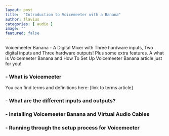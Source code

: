 ```yaml
---
layout: post
title:  "Introduction to Voicemeeter with a Banana"
author: flavius
categories: [ audio ]
image: ""
featured: false
---
```


Voicemeeter Banana - A Digital Mixer with Three hardware inputs, Two digital inputs and Three hardware outputs! Plus some extra features. A what is Voicemeeter Banana and How To Set Up Voicemeeter Banana article just for you!

### - What is Voicemeeter


You can find terms and definitions here: [link to terms article]

### - What are the different inputs and outputs?


### - Installing Voicemeeter Banana and Virtual Audio Cables



### - Running through the setup process for Voicemeeter
